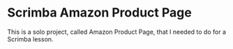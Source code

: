 # Scrimba Amazon Product Page
 This is a solo project, called Amazon Product Page, that I needed to do for a Scrimba lesson.
